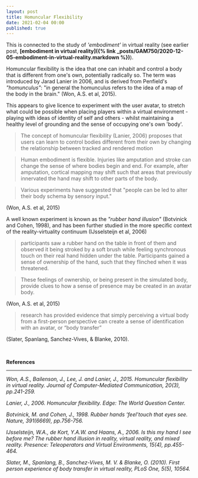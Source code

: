 ```yaml
---
layout: post
title: Homuncular Flexibility 
date: 2021-02-04 00:00
published: true
---
```


This is connected to the study of *'embodiment'* in virtual reality (see earlier post, **[embodiment in virtual reality]({% link _posts/GAM750/2020-12-05-embodiment-in-virtual-reality.markdown %})**).

Homuncular flexibility is the idea that one can inhabit and control a body that is different from one's own, potentially radically so. The term was introduced by Jarad Lanier in 2006, and is derived from Penfield's *"homunculus"*: "in general the homunculus refers to the idea of a map of the body in the brain." 
(Won, A.S. et al, 2015).

This appears to give licence to experiment with the user avatar, to stretch what could be possible when placing players within a virtual environment - playing with ideas of identity of self and others - whilst maintaining a healthy level of grounding and the sense of occupying one's own 'body'. 

>The concept of homuncular flexibility (Lanier, 2006) proposes that users can learn to control bodies different from their own by changing the relationship between tracked and rendered motion

>Human embodiment is flexible. Injuries like amputation and stroke can change the sense of where bodies begin and end. For example, after amputation, cortical mapping may shift such that areas that previously innervated the hand may shift to other parts of the body. 

>Various experiments have suggested that "people can be led to alter their body schema by sensory input." 

(Won, A.S. et al, 2015)

A well known experiment is known as the *"rubber hand illusion"* (Botvinick and Cohen, 1998), and has been further studied in the more specific context of the reality-virtuality continuum (IJsselsteijn et al, 2006)

>participants saw a rubber hand on the table in front of them and observed it being stroked by a soft brush while feeling synchronous touch on their real hand hidden under the table. Participants gained a sense of ownership of the hand, such that they flinched when it was threatened. 

>These feelings of ownership, or being present in the simulated body, provide clues to how a sense of presence may be created in an avatar body. 

(Won, A.S. et al, 2015)

>research has provided evidence that simply perceiving a virtual body from a first-person perspective can create a sense of identification with an avatar, or “body transfer” 

(Slater, Spanlang, Sanchez-Vives, & Blanke, 2010).

<br>

**References**

---

*Won, A.S., Bailenson, J., Lee, J. and Lanier, J., 2015. Homuncular flexibility in virtual reality. Journal of Computer-Mediated Communication, 20(3), pp.241-259.*

*Lanier, J., 2006. Homuncular flexibility. Edge: The World Question Center.*

*Botvinick, M. and Cohen, J., 1998. Rubber hands ‘feel’touch that eyes see. Nature, 391(6669), pp.756-756.*

*IJsselsteijn, W.A., de Kort, Y.A.W. and Haans, A., 2006. Is this my hand I see before me? The rubber hand illusion in reality, virtual reality, and mixed reality. Presence: Teleoperators and Virtual Environments, 15(4), pp.455-464.*

*Slater, M., Spanlang, B., Sanchez-Vives, M. V. & Blanke, O. (2010). First person experience of body transfer in virtual reality, PLoS One, 5(5), 10564.*